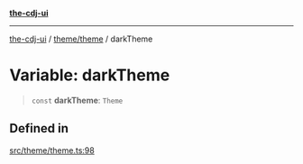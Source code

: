 [**the-cdj-ui**](../../../README.md)

***

[the-cdj-ui](../../../README.md) / [theme/theme](../README.md) / darkTheme

# Variable: darkTheme

> `const` **darkTheme**: `Theme`

## Defined in

[src/theme/theme.ts:98](https://github.com/hiyaryan/the-cdj-ui/blob/66083ffd99c70e3de7b7a7a2d26584eb05be11c4/src/theme/theme.ts#L98)
